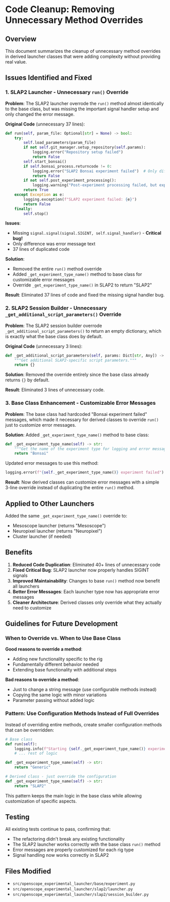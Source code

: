 # Code Cleanup: Removing Unnecessary Method Overrides

## Overview

This document summarizes the cleanup of unnecessary method overrides in derived launcher classes that were adding complexity without providing real value.

## Issues Identified and Fixed

### 1. SLAP2 Launcher - Unnecessary `run()` Override

**Problem**: The SLAP2 launcher overrode the `run()` method almost identically to the base class, but was missing the important signal handler setup and only changed the error message.

**Original Code** (unnecessary 37 lines):
```python
def run(self, param_file: Optional[str] = None) -> bool:
    try:
        self.load_parameters(param_file)
        if not self.git_manager.setup_repository(self.params):
            logging.error("Repository setup failed")
            return False
        self.start_bonsai()
        if self.bonsai_process.returncode != 0:
            logging.error("SLAP2 Bonsai experiment failed")  # Only difference
            return False
        if not self.post_experiment_processing():
            logging.warning("Post-experiment processing failed, but experiment data was collected")
        return True
    except Exception as e:
        logging.exception(f"SLAP2 experiment failed: {e}")
        return False
    finally:
        self.stop()
```

**Issues**:
- Missing `signal.signal(signal.SIGINT, self.signal_handler)` - **Critical bug!**
- Only difference was error message text
- 37 lines of duplicated code

**Solution**: 
- Removed the entire `run()` method override
- Added `_get_experiment_type_name()` method to base class for customizable error messages
- Override `_get_experiment_type_name()` in SLAP2 to return "SLAP2"

**Result**: Eliminated 37 lines of code and fixed the missing signal handler bug.

### 2. SLAP2 Session Builder - Unnecessary `_get_additional_script_parameters()` Override

**Problem**: The SLAP2 session builder overrode `_get_additional_script_parameters()` to return an empty dictionary, which is exactly what the base class does by default.

**Original Code** (unnecessary 3 lines):
```python
def _get_additional_script_parameters(self, params: Dict[str, Any]) -> Dict[str, Any]:
    """Get additional SLAP2-specific script parameters."""
    return {}
```

**Solution**: Removed the override entirely since the base class already returns `{}` by default.

**Result**: Eliminated 3 lines of unnecessary code.

### 3. Base Class Enhancement - Customizable Error Messages

**Problem**: The base class had hardcoded "Bonsai experiment failed" messages, which made it necessary for derived classes to override `run()` just to customize error messages.

**Solution**: Added `_get_experiment_type_name()` method to base class:
```python
def _get_experiment_type_name(self) -> str:
    """Get the name of the experiment type for logging and error messages."""
    return "Bonsai"
```

Updated error messages to use this method:
```python
logging.error(f"{self._get_experiment_type_name()} experiment failed")
```

**Result**: Now derived classes can customize error messages with a simple 3-line override instead of duplicating the entire `run()` method.

## Applied to Other Launchers

Added the same `_get_experiment_type_name()` override to:
- Mesoscope launcher (returns "Mesoscope")
- Neuropixel launcher (returns "Neuropixel")
- Cluster launcher (if needed)

## Benefits

1. **Reduced Code Duplication**: Eliminated 40+ lines of unnecessary code
2. **Fixed Critical Bug**: SLAP2 launcher now properly handles SIGINT signals
3. **Improved Maintainability**: Changes to base `run()` method now benefit all launchers
4. **Better Error Messages**: Each launcher type now has appropriate error messages
5. **Cleaner Architecture**: Derived classes only override what they actually need to customize

## Guidelines for Future Development

### When to Override vs. When to Use Base Class

**Good reasons to override a method**:
- Adding new functionality specific to the rig
- Fundamentally different behavior needed
- Extending base functionality with additional steps

**Bad reasons to override a method**:
- Just to change a string message (use configurable methods instead)
- Copying the same logic with minor variations
- Parameter passing without added logic

### Pattern: Use Configuration Methods Instead of Full Overrides

Instead of overriding entire methods, create smaller configuration methods that can be overridden:

```python
# Base class
def run(self):
    logging.info(f"Starting {self._get_experiment_type_name()} experiment")
    # ... rest of logic

def _get_experiment_type_name(self) -> str:
    return "Generic"

# Derived class - just override the configuration
def _get_experiment_type_name(self) -> str:
    return "SLAP2"
```

This pattern keeps the main logic in the base class while allowing customization of specific aspects.

## Testing

All existing tests continue to pass, confirming that:
- The refactoring didn't break any existing functionality
- The SLAP2 launcher works correctly with the base class `run()` method
- Error messages are properly customized for each rig type
- Signal handling now works correctly in SLAP2

## Files Modified

- `src/openscope_experimental_launcher/base/experiment.py`
- `src/openscope_experimental_launcher/slap2/launcher.py`
- `src/openscope_experimental_launcher/slap2/session_builder.py`

